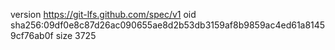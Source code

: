 version https://git-lfs.github.com/spec/v1
oid sha256:09df0e8c87d26ac090655ae8d2b53db3159af8b9859ac4ed61a81459cf76ab0f
size 3725
